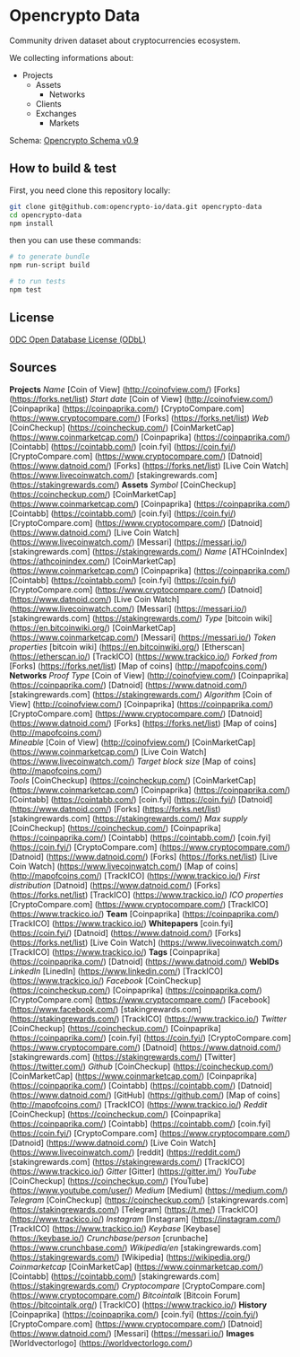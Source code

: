 # Opencrypto Data

Community driven dataset about cryptocurrencies ecosystem.

We collecting informations about:
* Projects
  * Assets
    * Networks
  * Clients
  * Exchanges
    * Markets

Schema: [Opencrypto Schema v0.9](https://schema.opencrypto.io/)

## How to build & test

First, you need clone this repository locally:
```bash
git clone git@github.com:opencrypto-io/data.git opencrypto-data
cd opencrypto-data
npm install
```

then you can use these commands:
```bash
# to generate bundle
npm run-script build

# to run tests
npm test
```

## License

[ODC Open Database License (ODbL)](https://opendatacommons.org/licenses/odbl/summary/)


## Sources

**Projects**
 *Name*
 [Coin of View] (http://coinofview.com/)
 [Forks] (https://forks.net/list)
 *Start date*
 [Coin of View] (http://coinofview.com/)
 [Coinpaprika] (https://coinpaprika.com/)
 [CryptoCompare.com] (https://www.cryptocompare.com/)
 [Forks] (https://forks.net/list)
 *Web*
 [CoinCheckup] (https://coincheckup.com/)
 [CoinMarketCap] (https://www.coinmarketcap.com/)
 [Coinpaprika] (https://coinpaprika.com/)
 [Cointabb] (https://cointabb.com/)
 [coin.fyi] (https://coin.fyi/)
 [CryptoCompare.com] (https://www.cryptocompare.com/)
 [Datnoid] (https://www.datnoid.com/)
 [Forks] (https://forks.net/list)
 [Live Coin Watch] (https://www.livecoinwatch.com/)
 [stakingrewards.com] (https://stakingrewards.com/)
 **Assets**
  *Symbol*
  [CoinCheckup] (https://coincheckup.com/)
  [CoinMarketCap] (https://www.coinmarketcap.com/)
  [Coinpaprika] (https://coinpaprika.com/)
  [Cointabb] (https://cointabb.com/)
  [coin.fyi] (https://coin.fyi/)
  [CryptoCompare.com] (https://www.cryptocompare.com/)
  [Datnoid] (https://www.datnoid.com/)
  [Live Coin Watch] (https://www.livecoinwatch.com/)
  [Messari] (https://messari.io/)
  [stakingrewards.com] (https://stakingrewards.com/)
  *Name*
  [ATHCoinIndex] (https://athcoinindex.com/)
  [CoinMarketCap] (https://www.coinmarketcap.com/)
  [Coinpaprika] (https://coinpaprika.com/)
  [Cointabb] (https://cointabb.com/)
  [coin.fyi] (https://coin.fyi/)
  [CryptoCompare.com] (https://www.cryptocompare.com/)
  [Datnoid] (https://www.datnoid.com/)
  [Live Coin Watch] (https://www.livecoinwatch.com/)
  [Messari] (https://messari.io/)
  [stakingrewards.com] (https://stakingrewards.com/)
  *Type*
  [bitcoin wiki] (https://en.bitcoinwiki.org/)
  [CoinMarketCap] (https://www.coinmarketcap.com/)
  [Messari] (https://messari.io/)
  *Token properties*
  [bitcoin wiki] (https://en.bitcoinwiki.org/)
  [Etherscan] (https://etherscan.io/)
  [TrackICO] (https://www.trackico.io/)
  *Forked from*
  [Forks] (https://forks.net/list)
  [Map of coins] (http://mapofcoins.com/)      
  **Networks**
   *Proof Type*
   [Coin of View] (http://coinofview.com/)
   [Coinpaprika] (https://coinpaprika.com/)
   [Datnoid] (https://www.datnoid.com/)
   [stakingrewards.com] (https://stakingrewards.com/)
   *Algorithm*
   [Coin of View] (http://coinofview.com/)
   [Coinpaprika] (https://coinpaprika.com/)
   [CryptoCompare.com] (https://www.cryptocompare.com/)
   [Datnoid] (https://www.datnoid.com/)
   [Forks] (https://forks.net/list)
   [Map of coins] (http://mapofcoins.com/)  
  *Mineable*
  [Coin of View] (http://coinofview.com/)
  [CoinMarketCap] (https://www.coinmarketcap.com/)
  [Live Coin Watch] (https://www.livecoinwatch.com/)
  *Target block size*
  [Map of coins] (http://mapofcoins.com/)  
  *Tools*
  [CoinCheckup] (https://coincheckup.com/)
  [CoinMarketCap] (https://www.coinmarketcap.com/)
  [Coinpaprika] (https://coinpaprika.com/)
  [Cointabb] (https://cointabb.com/)
  [coin.fyi] (https://coin.fyi/)
  [Datnoid] (https://www.datnoid.com/)
  [Forks] (https://forks.net/list)
  [stakingrewards.com] (https://stakingrewards.com/)
  *Max supply*
  [CoinCheckup] (https://coincheckup.com/)
  [Coinpaprika] (https://coinpaprika.com/)
  [Cointabb] (https://cointabb.com/)
  [coin.fyi] (https://coin.fyi/)
  [CryptoCompare.com] (https://www.cryptocompare.com/)
  [Datnoid] (https://www.datnoid.com/)
  [Forks] (https://forks.net/list)
  [Live Coin Watch] (https://www.livecoinwatch.com/)
  [Map of coins] (http://mapofcoins.com/)
  [TrackICO] (https://www.trackico.io/)
  *First distribution*
  [Datnoid] (https://www.datnoid.com/)
  [Forks] (https://forks.net/list)
  [TrackICO] (https://www.trackico.io/)
  *ICO properties*
  [CryptoCompare.com] (https://www.cryptocompare.com/)
  [TrackICO] (https://www.trackico.io/)
**Team**
[Coinpaprika] (https://coinpaprika.com/)
[TrackICO] (https://www.trackico.io/)
**Whitepapers**
[coin.fyi] (https://coin.fyi/)
[Datnoid] (https://www.datnoid.com/)
[Forks] (https://forks.net/list)
[Live Coin Watch] (https://www.livecoinwatch.com/)
[TrackICO] (https://www.trackico.io/)
**Tags**
[Coinpaprika] (https://coinpaprika.com/)
[Datnoid] (https://www.datnoid.com/)
**WebIDs**
 *LinkedIn*
 [LinedIn] (https://www.linkedin.com/)
 [TrackICO] (https://www.trackico.io/)
 *Facebook*
 [CoinCheckup] (https://coincheckup.com/)
 [Coinpaprika] (https://coinpaprika.com/)
 [CryptoCompare.com] (https://www.cryptocompare.com/)
 [Facebook] (https://www.facebook.com/)
 [stakingrewards.com] (https://stakingrewards.com/)
 [TrackICO] (https://www.trackico.io/)
 *Twitter*
 [CoinCheckup] (https://coincheckup.com/)
 [Coinpaprika] (https://coinpaprika.com/)
 [coin.fyi] (https://coin.fyi/)
 [CryptoCompare.com] (https://www.cryptocompare.com/)
 [Datnoid] (https://www.datnoid.com/)
 [stakingrewards.com] (https://stakingrewards.com/)
 [Twitter] (https://twitter.com/)
 *Github*
 [CoinCheckup] (https://coincheckup.com/)
 [CoinMarketCap] (https://www.coinmarketcap.com/)
 [Coinpaprika] (https://coinpaprika.com/)
 [Cointabb] (https://cointabb.com/)
 [Datnoid] (https://www.datnoid.com/)
 [GitHub] (https://github.com/)
 [Map of coins] (http://mapofcoins.com/)
 [TrackICO] (https://www.trackico.io/)
 *Reddit*
 [CoinCheckup] (https://coincheckup.com/)
 [Coinpaprika] (https://coinpaprika.com/)
 [Cointabb] (https://cointabb.com/)
 [coin.fyi] (https://coin.fyi/)
 [CryptoCompare.com] (https://www.cryptocompare.com/)
 [Datnoid] (https://www.datnoid.com/)
 [Live Coin Watch] (https://www.livecoinwatch.com/)
 [reddit] (https://reddit.com/)
 [stakingrewards.com] (https://stakingrewards.com/)
 [TrackICO] (https://www.trackico.io/)
 *Gitter*
 [Gitter] (https://gitter.im/)
 *YouTube*
 [CoinCheckup] (https://coincheckup.com/)
 [YouTube] (https://www.youtube.com/user/)
 *Medium*
 [Medium] (https://medium.com/)
 *Telegram*
 [CoinCheckup] (https://coincheckup.com/)
 [stakingrewards.com] (https://stakingrewards.com/)
 [Telegram] (https://t.me/)
 [TrackICO] (https://www.trackico.io/)
 *Instagram*
 [Instagram] (https://instagram.com/)
 [TrackICO] (https://www.trackico.io/)
 *Keybase*
 [Keybase] (https://keybase.io/)
 *Crunchbase/person*
 [crunbache] (https://www.crunchbase.com/)
 *Wikipedia/en*
 [stakingrewards.com] (https://stakingrewards.com/)
 [Wikipedia] (https://wikipedia.org/)
 *Coinmarketcap*
 [CoinMarketCap] (https://www.coinmarketcap.com/)
 [Cointabb] (https://cointabb.com/)
 [stakingrewards.com] (https://stakingrewards.com/)
 *Cryptocompare*
 [CryptoCompare.com] (https://www.cryptocompare.com/)
 *Bitcointalk*
 [Bitcoin Forum] (https://bitcointalk.org/)
 [TrackICO] (https://www.trackico.io/)
**History**
 [Coinpaprika] (https://coinpaprika.com/)
 [coin.fyi] (https://coin.fyi/)
 [CryptoCompare.com] (https://www.cryptocompare.com/)
 [Datnoid] (https://www.datnoid.com/)
 [Messari] (https://messari.io/)
**Images**
 [Worldvectorlogo] (https://worldvectorlogo.com/)
